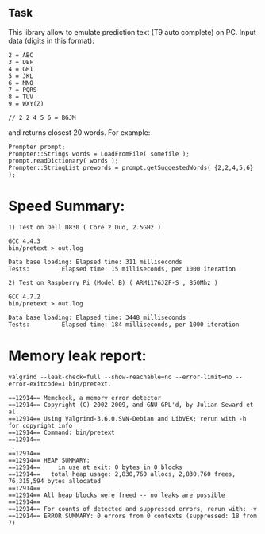 Task
----------------------------------------------------------------------------------------
This library allow to emulate prediction text (T9 auto complete) on PC.
Input data (digits in this format):

    2 = ABC
    3 = DEF
    4 = GHI
    5 = JKL
    6 = MNO
    7 = PQRS
    8 = TUV
    9 = WXY(Z)
    
    // 2 2 4 5 6 = BGJM

and returns closest 20 words.
For example:

    Prompter prompt;
    Prompter::Strings words = LoadFromFile( somefile );
    prompt.readDictionary( words );
    Prompter::StringList prewords = prompt.getSuggestedWords( {2,2,4,5,6} );

Speed Summary:
=========================================================================================


    1) Test on Dell D830 ( Core 2 Duo, 2.5GHz )
    
    GCC 4.4.3
    bin/pretext > out.log
    
    Data base loading: Elapsed time: 311 milliseconds
    Tests: 		   Elapsed time: 15 milliseconds, per 1000 iteration
    
    2) Test on Raspberry Pi (Model B) ( ARM1176JZF-S , 850Mhz )
    
    GCC 4.7.2
    bin/pretext > out.log
    
    Data base loading: Elapsed time: 3448 milliseconds
    Tests: 		   Elapsed time: 184 milliseconds, per 1000 iteration


Memory leak report:
=======================================================================================

    valgrind --leak-check=full --show-reachable=no --error-limit=no --error-exitcode=1 bin/pretext.
    
    ==12914== Memcheck, a memory error detector
    ==12914== Copyright (C) 2002-2009, and GNU GPL'd, by Julian Seward et al.
    ==12914== Using Valgrind-3.6.0.SVN-Debian and LibVEX; rerun with -h for copyright info
    ==12914== Command: bin/pretext
    ==12914== 
    ...
    ==12914== 
    ==12914== HEAP SUMMARY:
    ==12914==     in use at exit: 0 bytes in 0 blocks
    ==12914==   total heap usage: 2,830,760 allocs, 2,830,760 frees, 76,315,594 bytes allocated
    ==12914== 
    ==12914== All heap blocks were freed -- no leaks are possible
    ==12914== 
    ==12914== For counts of detected and suppressed errors, rerun with: -v
    ==12914== ERROR SUMMARY: 0 errors from 0 contexts (suppressed: 18 from 7)
